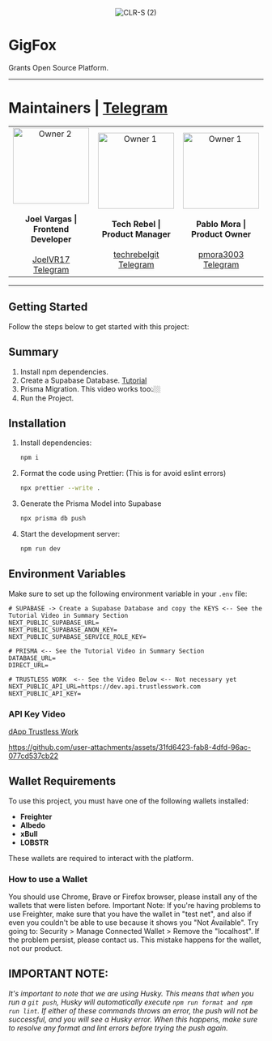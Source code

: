 <p align="center"> <img src="https://github.com/user-attachments/assets/25cfd5b8-e303-4af6-920e-e42d1ac8d418" alt="CLR-S (2)"> </p>

# GigFox

Grants Open Source Platform.

---

# Maintainers | [Telegram](https://t.me/gigifox25)

<table align="center">
  <tr>
    <td align="center">
      <img src="https://github.com/user-attachments/assets/e245e8af-6f6f-4a0a-a37f-df132e9b4986" alt="Owner 2" width="150" />
      <br /><br />
      <strong>Joel Vargas | Frontend Developer</strong>
      <br /><br />
      <a href="https://github.com/JoelVR17" target="_blank">JoelVR17</a>
      <br />
      <a href="https://t.me/joelvr20" target="_blank">Telegram</a>
    </td>
    <td align="center">
      <img src="https://github.com/user-attachments/assets/6b97e15f-9954-47d0-81b5-49f83bed5e4b" alt="Owner 1" width="150" />
      <br /><br />
      <strong>Tech Rebel | Product Manager</strong>
      <br /><br />
      <a href="https://github.com/techrebelgit" target="_blank">techrebelgit</a>
      <br />
      <a href="https://t.me/Tech_Rebel" target="_blank">Telegram</a>
    </td>
    <td align="center">
      <img src="https://github.com/user-attachments/assets/447fd30d-25a6-46b9-9597-b6046581a06c" alt="Owner 1" width="150" />
      <br /><br />
      <strong>Pablo Mora | Product Owner</strong>
      <br /><br />
      <a href="https://github.com/pmora3003" target="_blank">pmora3003</a>
      <br />
      <a href="https://t.me/pablomora3003" target="_blank">Telegram</a>
    </td>
  </tr>
</table>

---

## Getting Started

Follow the steps below to get started with this project:

## Summary

1. Install npm dependencies.
2. Create a Supabase Database. [Tutorial](https://youtu.be/jA2-IwR0zjk)
3. Prisma Migration. This video works too👆🏼
4. Run the Project.

## Installation

1. Install dependencies:

   ```bash
   npm i
   ```

2. Format the code using Prettier: (This is for avoid eslint errors)

   ```bash
   npx prettier --write .
   ```

3. Generate the Prisma Model into Supabase

   ```bash
   npx prisma db push
   ```

4. Start the development server:

   ```bash
   npm run dev
   ```

## Environment Variables

Make sure to set up the following environment variable in your `.env` file:

```
# SUPABASE -> Create a Supabase Database and copy the KEYS <-- See the Tutorial Video in Summary Section
NEXT_PUBLIC_SUPABASE_URL=
NEXT_PUBLIC_SUPABASE_ANON_KEY=
NEXT_PUBLIC_SUPABASE_SERVICE_ROLE_KEY=

# PRISMA <-- See the Tutorial Video in Summary Section
DATABASE_URL=
DIRECT_URL=

# TRUSTLESS WORK  <-- See the Video Below <-- Not necessary yet
NEXT_PUBLIC_API_URL=https://dev.api.trustlesswork.com
NEXT_PUBLIC_API_KEY=
```

### API Key Video

[dApp Trustless Work](https://dapp.trustlesswork.com)

https://github.com/user-attachments/assets/31fd6423-fab8-4dfd-96ac-077cd537cb22

## Wallet Requirements

To use this project, you must have one of the following wallets installed:

- **Freighter**
- **Albedo**
- **xBull**
- **LOBSTR**

These wallets are required to interact with the platform.

### How to use a Wallet

You should use Chrome, Brave or Firefox browser, please install any of the wallets that were listen before.
Important Note: If you're having problems to use Freighter, make sure that you have the wallet in "test net", and also if even you couldn't be able to use because it shows you "Not Available". Try going to: Security > Manage Connected Wallet > Remove the "localhost". If the problem persist, please contact us. This mistake happens for the wallet, not our product.

## IMPORTANT NOTE:

_It's important to note that we are using Husky. This means that when you run a `git push`, Husky will automatically execute `npm run format and npm run lint`. If either of these commands throws an error, the push will not be successful, and you will see a Husky error. When this happens, make sure to resolve any format and lint errors before trying the push again._
